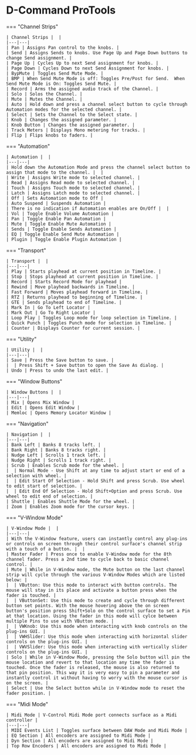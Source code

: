# D-Command ProTools

=== "Channel Strips"

    | Channel Strips |  |
    |---|---|
    | Pan | Assigns Pan control to the knobs. |
    | Send | Assigns Sends to knobs. Use Page Up and Page Down buttons to change Send assignment. |
    | Page Up | Cycles Up to next Send assignment for knobs. |
    | Page Down | Cycles Down to next Send Assignment for knobs. |
    | BypMute | Toggles Send Mute Mode. |
    | BMP | When Send Mute Mode is off: Toggles Pre/Post for Send.  When Send Mute Mode is On: Toggles Send Mute. |
    | Record | Arms the assigned audio track of the Channel. |
    | Solo | Solos the Channel. |
    | Mute | Mutes the Channel. |
    | Auto | Hold down and press a channel select button to cycle through Automation modes for the selected channel. |
    | Select | Sets the Channel to the Select state. |
    | Knob | Changes the assigned parameter. |
    | Knob Button | Changes the assigned parameter. |
    | Track Meters | Displays Mono metering for tracks. |
    | Flip | Flips knobs to faders. |

=== "Automation"

    | Automation |  |
    |---|---|
    | Hold down the Automation Mode and press the channel select button to assign that mode to the channel. |  |
    | Write | Assigns Write mode to selected channel. |
    | Read | Assigns Read mode to selected channel. |
    | Touch | Assigns Touch mode to selected channel. |
    | Latch | Assigns Latch mode to selected channel. |
    | Off | Sets Automation mode to Off |
    | Auto Suspend | Suspends Automation |
    | There is no indication if Automation enables are On/Off |  |
    | Vol | Toggle Enable Volume Automation |
    | Pan | Toggle Enable Pan Automation |
    | Mute | Toggle Enable Mute Automation |
    | Sends | Toggle Enable Sends Automation |
    | EQ | Toggle Enable Send Mute Automation |
    | Plugin | Toggle Enable Plugin Automation |

=== "Transport"

    | Transport |  |
    |---|---|
    | Play | Starts playhead at current position in Timeline. |
    | Stop | Stops playhead at current position in Timeline. |
    | Record | Starts Record Mode for playhead |
    | Rewind | Move playhead backwards in Timeline. |
    | Fast Forward | Moves playhead forward in Timeline. |
    | RTZ | Returns playhead to beginning of Timeline. |
    | GTE | Sends playhead to end of Timeline. |
    | Mark In | Go To Left Locator |
    | Mark Out | Go To Right Locator |
    | Loop Play | Toggles Loop mode for loop selection in Timeline. |
    | Quick Punch | Toggles Punch mode for selection in Timeline. |
    | Counter | Displays Counter for current session. |

=== "Utility"

    | Utility |  |
    |---|---|
    | Save | Press the Save button to save. |
    |  | Press Shift + Save button to open the Save As dialog. |
    | Undo | Press to undo the last edit. |

=== "Window Buttons"

    | Window Buttons |  |
    |---|---|
    | Mix | Opens Mix Window |
    | Edit | Opens Edit Window |
    | Memloc | Opens Memory Locator Window |

=== "Navigation"

    | Navigation |  |
    |---|---|
    | Bank Left | Banks 8 tracks left. |
    | Bank Right | Banks 8 tracks right. |
    | Nudge Left | Scrolls 1 track left. |
    | Nudge Right | Scrolls 1 track right. |
    | Scrub | Enables Scrub mode for the wheel. |
    |  | Normal Mode - Use Shift at any time to adjust start or end of a selection with wheel. |
    |  | Edit Start Of Selection - Hold Shift and press Scrub. Use wheel to edit start of selection. |
    |  | Edit End Of Selection - Hold Shift+Option and press Scrub. Use wheel to edit end of selection. |
    | Shuttle | Enables Shuttle Mode for the wheel. |
    | Zoom | Enables Zoom mode for the cursor keys. |

=== "V-Window Mode"

    | V-Window Mode |  |
    |---|---|
    | With the V-Window feature, users can instantly control any plug-ins or controls on screen through their control surface's channel strip with a touch of a button. |  |
    | Master Fader | Press once to enable V-Window mode for the 8th channel fader. Press a 2nd time to cycle back to basic channel control. |
    | Mute | While in V-Window mode, the Mute button on the last channel strip will cycle through the various V-Window Modes which are listed below: |
    |  | VButton: Use this mode to interact with button controls. The mouse will stay in its place and activate a button press when the fader is touched. |
    |  | VButtonSet: Use this mode to create and cycle through different button set points. With the mouse hovering above the on screen button's position press Shift+Solo on the control surface to set a Pin at that location. Using the fader in this mode will cylce between multiple Pins to use with VButton mode. |
    |  | VWKnob: Use this mode when interacting with knob controls on the plug-ins GUI. |
    |  | VWHSlider: Use this mode when interacting with horizontal slider controls on the plug-ins GUI. |
    |  | VWVSlider: Use this mode when interacting with vertically slider controls on the plug-ins GUI. |
    | Solo | While in V-Window Mode, pressing the Solo button will pin the mouse location and revert to that location any time the fader is touched. Once the fader is released, the mouse is also returned to that pin position. This way it is very easy to pin a parameter and instantly control it without having to worry with the mouse cursor is on the screen. |
    | Select | Use the Select button while in V-Window mode to reset the fader position. |

=== "Midi Mode"

    | Midi Mode | V-Control Midi Mode port connects surface as a Midi controller |
    |---|---|
    | MIDI Events List | Toggles surface between DAW Mode and Midi Mode |
    | EQ Section | All encoders are assigned to Midi Mode |
    | Dyn Section | All encoders are assigned to Midi Mode |
    | Top Row Encoders | All encoders are assigned to Midi Mode |